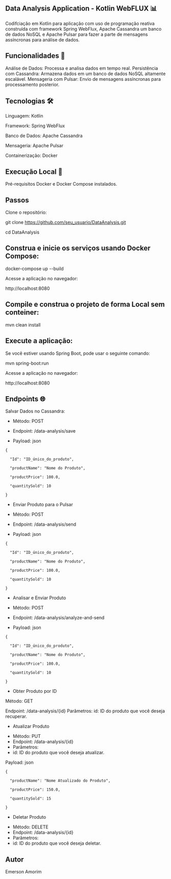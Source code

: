 ## Data Analysis Application - Kotlin WebFLUX 📊
Codifciação em Kotlin para aplicação com uso de programação reativa construída com framework Spring WebFlux, Apache Cassandra um banco de dados NoSQL  e Apache Pulsar para fazer a parte de mensagens assíncronas para análise de dados.

 ## Funcionalidades 🚀
Análise de Dados: Processa e analisa dados em tempo real.
Persistência com Cassandra: Armazena dados em um banco de dados NoSQL altamente escalável.
Mensageria com Pulsar: Envio de mensagens assíncronas para processamento posterior.

## Tecnologias 🛠️
Linguagem: Kotlin

Framework: Spring WebFlux

Banco de Dados: Apache Cassandra

Mensageria: Apache Pulsar

Containerização: Docker

## Execução Local 🚀

Pré-requisitos
Docker e Docker Compose instalados.

## Passos
Clone o repositório:

git clone https://github.com/seu_usuario/DataAnalysis.git

cd DataAnalysis

## Construa e inicie os serviços usando Docker Compose:

docker-compose up --build

Acesse a aplicação no navegador:

http://localhost:8080

## Compile e construa o projeto de forma Local sem conteiner:

mvn clean install

## Execute a aplicação:
Se você estiver usando Spring Boot, pode usar o seguinte comando:

mvn spring-boot:run

Acesse a aplicação no navegador:

http://localhost:8080


## Endpoints 🌐
Salvar Dados no Cassandra:

- Método: POST
* Endpoint: /data-analysis/save

* Payload: json
``` 
{

  "Id": "ID_único_do_produto",
  
  "productName": "Nome do Produto",
  
  "productPrice": 100.0,
  
  "quantitySold": 10
  
}
```
- Enviar Produto para o Pulsar
* Método: POST

* Endpoint: /data-analysis/send

* Payload: json
```  
{

  "Id": "ID_único_do_produto",

  "productName": "Nome do Produto",

  "productPrice": 100.0,

  "quantitySold": 10
  
}
```
- Analisar e Enviar Produto

* Método: POST
* Endpoint: /data-analysis/analyze-and-send

* Payload: json
```  
{

  "Id": "ID_único_do_produto",

  "productName": "Nome do Produto",

  "productPrice": 100.0,

  "quantitySold": 10
  
}
```
- Obter Produto por ID

Método: GET

Endpoint: /data-analysis/{id}
Parâmetros:
id: ID do produto que você deseja recuperar.

- Atualizar Produto
* Método: PUT
* Endpoint: /data-analysis/{id}
* Parâmetros:
* id: ID do produto que você deseja atualizar.

Payload: json
```  
{

  "productName": "Nome Atualizado do Produto",

  "productPrice": 150.0,

  "quantitySold": 15
  
}
```
- Deletar Produto

* Método: DELETE
* Endpoint: /data-analysis/{id}
* Parâmetros:
* id: ID do produto que você deseja deletar.

## Autor
Emerson Amorim
